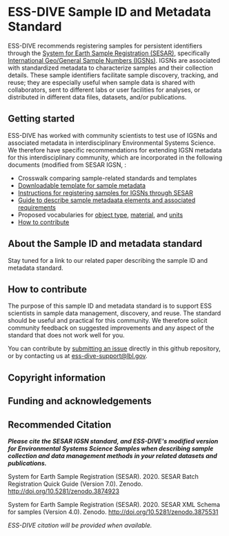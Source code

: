 # ESS-DIVE Sample ID and Metadata Standard

ESS-DIVE recommends registering samples for persistent identifiers through the [System for Earth Sample Registration (SESAR)](https://www.geosamples.org/), specifically [International Geo/General Sample Numbers (IGSNs)](https://www.geosamples.org/aboutigsn). IGSNs are associated with standardized metadata to characterize samples and their collection details. These sample identifiers facilitate sample discovery, tracking, and reuse; they are especially useful when sample data is shared with collaborators, sent to different labs or user facilities for analyses, or distributed in different data files, datasets, and/or publications. 

## Getting started

ESS-DIVE has worked with community scientists to test use of IGSNs and associated metadata in interdisciplinary Environmental Systems Science. We therefore have specific recommendations for extending IGSN metadata for this interdisciplinary community, which are incorporated in the following documents (modified from SESAR IGSN, :

- Crosswalk comparing sample-related standards and templates
- [Downloadable template for sample metadata](sampleTemplate.xls)
- [Instructions for registering samples for IGSNs through SESAR](instructions.md)
- [Guide to describe sample metadaata elements and associated requirements](guide.md)
- Proposed vocabularies for [object type](objectType.md), [material](material.md), and [units](units.md)
- [How to contribute](#how-to-contribute)

## About the Sample ID and metadata standard

Stay tuned for a link to our related paper describing the sample ID and metadata standard. 

## How to contribute

The purpose of this sample ID and metadata standard is to support ESS scientists in sample data management, discovery, and reuse. The standard should be useful and practical for this community. We therefore solicit community feedback on suggested improvements and any aspect of the standard that does not work well for you.

You can contribute by [submitting an issue](https://github.com/ess-dive-community/essdive-community-repo-guide#how-to-contribute) directly in this github repository, or by contacting us at ess-dive-support@lbl.gov.  

## Copyright information

## Funding and acknowledgements

## Recommended Citation

_**Please cite the SESAR IGSN standard, and ESS-DIVE's modified version for Environmental Systems Science Samples when describing sample collection and data management methods in your related datasets and publications.**_ 

System for Earth Sample Registration (SESAR). 2020. SESAR Batch Registration Quick Guide (Version 7.0). Zenodo. http://doi.org/10.5281/zenodo.3874923

System for Earth Sample Registration (SESAR). 2020. SESAR XML Schema for samples (Version 4.0). Zenodo. http://doi.org/10.5281/zenodo.3875531 

_ESS-DIVE citation will be provided when available._ 
